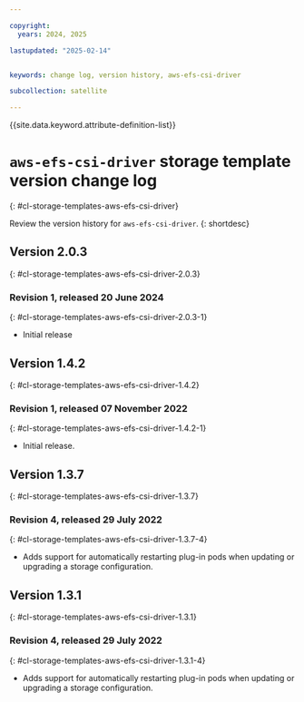 ```yaml
---

copyright:
  years: 2024, 2025

lastupdated: "2025-02-14"


keywords: change log, version history, aws-efs-csi-driver

subcollection: satellite

---
```


{{site.data.keyword.attribute-definition-list}}

<!-- The content in this topic is auto-generated except for reuse-snippets indicated with {[ ]}. -->


# `aws-efs-csi-driver` storage template version change log
{: #cl-storage-templates-aws-efs-csi-driver}

Review the version history for `aws-efs-csi-driver`.
{: shortdesc}



## Version 2.0.3
{: #cl-storage-templates-aws-efs-csi-driver-2.0.3}


### Revision 1, released 20 June 2024
{: #cl-storage-templates-aws-efs-csi-driver-2.0.3-1}

- Initial release



## Version 1.4.2
{: #cl-storage-templates-aws-efs-csi-driver-1.4.2}


### Revision 1, released 07 November 2022
{: #cl-storage-templates-aws-efs-csi-driver-1.4.2-1}

- Initial release.



## Version 1.3.7
{: #cl-storage-templates-aws-efs-csi-driver-1.3.7}


### Revision 4, released 29 July 2022
{: #cl-storage-templates-aws-efs-csi-driver-1.3.7-4}

- Adds support for automatically restarting plug-in pods when updating or upgrading a storage configuration.



## Version 1.3.1
{: #cl-storage-templates-aws-efs-csi-driver-1.3.1}


### Revision 4, released 29 July 2022
{: #cl-storage-templates-aws-efs-csi-driver-1.3.1-4}

- Adds support for automatically restarting plug-in pods when updating or upgrading a storage configuration.
